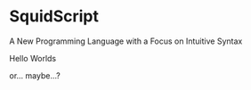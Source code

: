 # SquidScript
A New Programming Language with a Focus on Intuitive Syntax

Hello Worlds

or... maybe...?

